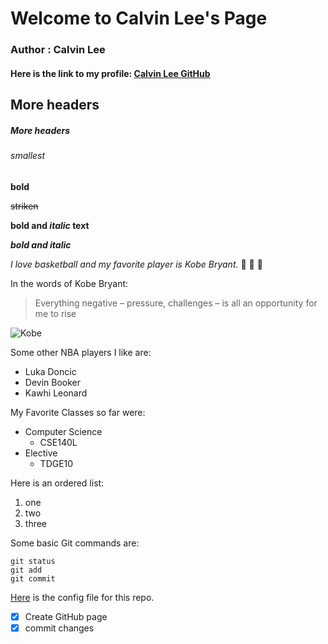 # Welcome to Calvin Lee's Page

### Author : Calvin Lee
#### Here is the link to my profile: [Calvin Lee GitHub](https://github.com/calee0316)

## More headers
##### More headers
###### smallest

**bold**

~~striken~~

**bold and _italic_ text**

***bold and italic***

*I love basketball and my favorite player is Kobe Bryant.* :basketball: :basketball: :basketball:

In the words of Kobe Bryant: 

> Everything negative – pressure, challenges – is all an opportunity for me to rise

![Kobe](https://www.gannett-cdn.com/presto/2020/01/26/USAT/048dcaa6-9da8-422f-a57f-2af33fb7ef3e-sw01_reg_4_1202.JPG)

Some other NBA players I like are:
- Luka Doncic
- Devin Booker
- Kawhi Leonard


My Favorite Classes so far were: 
- Computer Science
  - CSE140L
- Elective
  - TDGE10
  
Here is an ordered list:
1. one
2. two
3. three
  

Some basic Git commands are:
```
git status
git add
git commit
```

[Here](./_config.yml) is the config file for this repo. 

- [x] Create GitHub page
- [x] commit changes
